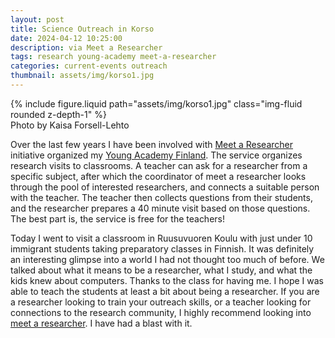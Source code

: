 ```yaml
---
layout: post
title: Science Outreach in Korso
date: 2024-04-12 10:25:00
description: via Meet a Researcher
tags: research young-academy meet-a-researcher
categories: current-events outreach
thumbnail: assets/img/korso1.jpg
---
```


<div class="row mt-3">
    <div class="col-sm mt-3 mt-md-0">
        {% include figure.liquid path="assets/img/korso1.jpg" class="img-fluid rounded z-depth-1" %}
    </div>
</div>
<div class="caption">
Photo by Kaisa Forsell-Lehto 
</div>

Over the last few years I have been involved with [Meet a Researcher](https://nuortentiedeakatemia.fi/en/meet-a-researcher/) initiative
organized my [Young Academy Finland](https://nuortentiedeakatemia.fi/en/). The service organizes research visits
to classrooms. A teacher can ask for a researcher from a specific subject, after which the coordinator of meet a researcher
looks through the pool of interested researchers, and connects a suitable person with the teacher. The teacher then collects questions
from their students, and the researcher prepares a 40 minute visit based on those questions. The best part is, the service is free for
the teachers!

Today I went to visit a classroom in Ruusuvuoren Koulu with just under 10 immigrant students taking preparatory classes
in Finnish. It was definitely an interesting glimpse into a world I had not thought too much of before. We talked about what it means to be a researcher, what I study,
and what the kids knew about computers. Thanks to the class for having me. I hope I was able to teach the students at least a bit about being a researcher.
If you are a researcher looking to train your outreach skills, or a teacher looking for connections to the research community, I highly recommend
looking into [meet a researcher](https://nuortentiedeakatemia.fi/en/meet-a-researcher/). I have had a blast with it.
